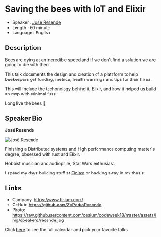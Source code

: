 Saving the bees with IoT and Elixir
=================================================

* Speaker   :  [Jose Resende](https://pixels.camp/ZePedroResende)
* Length    :  60 minute
* Language  :  English

Description
-----------

Bees are dying at an incredible speed and if we don't find a solution we are going to die with them. 

This talk documents the design and creation of a plataform to help beekeepers get funding, metrics, health warnings and tips for their hives.

This will include the techonology behind it, Elixir, and how it helped us build an mvp with minimal fuss. 

Long live the bees 🐝

Speaker Bio
-----------

**José Resende**

![José Resende](https://raw.githubusercontent.com/PixelsCamp/talks/master/img/jose_resende.jpg)

Finishing a Distributed systems and High performance computing master's degree, obsessed with rust and Elixir.

Hobbist musician and audiophile, Star Wars enthusiast. 

I spend my days building stuff at [Finiam](https://www.finiam.com/) or hacking away in my thesis.


Links
-----

* Company: https://www.finiam.com/ 
* GitHub: https://github.com/ZePedroResende 
* Photo: https://raw.githubusercontent.com/cesium/codeweek18/master/assets/img/speakers/resende.jpg  

Click [here][1] to see the full calendar and pick your favorite talks

[1]: https://pixels.camp/schedule/
